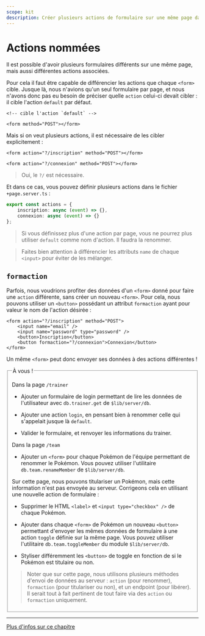 ```yaml
---
scope: kit
description: Créer plusieurs actions de formulaire sur une même page dans une application SvelteKit
---
```


# Actions nommées

Il est possible d'avoir plusieurs formulaires différents sur une même page, mais aussi différentes
actions associées.

Pour cela il faut être capable de différencier les actions que chaque `<form>` cible. Jusque là,
nous n'avions qu'un seul formulaire par page, et nous n'avons donc pas eu besoin de préciser quelle
`action` celui-ci devait cibler : il cible l'action `default` par défaut.

```svelte
<!-- cible l'action `default` -->

<form method="POST"></form>
```

Mais si on veut plusieurs actions, il est nécessaire de les cibler explicitement :

```svelte
<form action="?/inscription" method="POST"></form>

<form action="?/connexion" method="POST"></form>
```

> Oui, le `?/` est nécessaire.

Et dans ce cas, vous pouvez définir plusieurs actions dans le fichier `+page.server.ts` :

```ts
export const actions = {
	inscription: async (event) => {},
	connexion: async (event) => {}
};
```

> Si vous définissez plus d'une action par page, vous ne pourrez plus utiliser `default` comme nom
> d'action. Il faudra la renommer.

> Faites bien attention à différencier les attributs `name` de chaque `<input>` pour éviter de les
> mélanger.

## `formaction`

Parfois, nous voudrions profiter des données d'un `<form>` donné pour faire une `action` différente,
sans créer un nouveau `<form>`. Pour cela, nous pouvons utiliser un `<button>` possédant un attribut
`formaction` ayant pour valeur le nom de l'action désirée :

```svelte
<form action="?/inscription" method="POST">
	<input name="email" />
	<input name="password" type="password" />
	<button>Inscription</button>
	<button formaction="?/connexion">Connexion</button>
</form>
```

Un même `<form>` peut donc envoyer ses données à des actions différentes !

<fieldset class='task'>
<legend>À vous !</legend>

Dans la page `/trainer`

- Ajouter un formulaire de login permettant de lire les données de l'utilisateur avec
  `db.trainer.get` de `$lib/server/db`.

- Ajouter une action `login`, en pensant bien à renommer celle qui s'appelait jusque là `default`.

- Valider le formulaire, et renvoyer les informations du trainer.

Dans la page `/team`

- Ajouter un `<form>` pour chaque Pokémon de l'équipe permettant de renommer le Pokémon. Vous pouvez
  utiliser l'utilitaire `db.team.renameMember` de `$lib/server/db`.

Sur cette page, nous pouvons titulariser un Pokémon, mais cette information n'est pas envoyée au
serveur. Corrigeons cela en utilisant une nouvelle action de formulaire :

- Supprimer le HTML `<label>` et `<input type="checkbox" />` de chaque Pokémon.

- Ajouter dans chaque `<form>` de Pokémon un nouveau `<button>` permettant d'envoyer les mêmes
  données de formulaire à une action `toggle` définie sur la même page. Vous pouvez utiliser
  l'utilitaire `db.team.toggleMember` du module `$lib/server/db`.

- Styliser différemment les `<button>` de toggle en fonction de si le Pokémon est titulaire ou non.

> Noter que sur cette page, nous utilisons plusieurs méthodes d'envoi de données au serveur :
> `action` (pour renommer), `formaction` (pour titulariser ou non), et un endpoint (pour libérer).
> Il serait tout à fait pertinent de tout faire via des `action` ou `formaction` uniquement.

</fieldset>

---

[Plus d'infos sur ce chapitre](https://kit.svelte.dev/docs/form-actions#named-actions)

